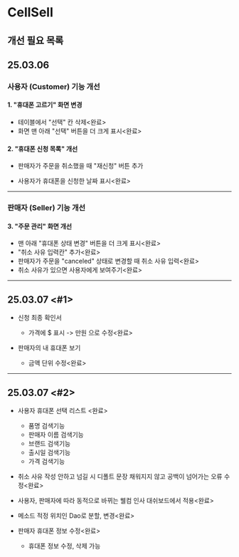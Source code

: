 # CellSell
## 개선 필요 목록

## 25.03.06

### 사용자 (Customer) 기능 개선

#### 1. "휴대폰 고르기" 화면 변경
- 테이블에서 "선택" 칸 삭제<완료>
- 화면 맨 아래 "선택" 버튼을 더 크게 표시<완료>

#### 2. "휴대폰 신청 목록" 개선
- 판매자가 주문을 취소했을 때 "재신청" 버튼 추가

- 사용자가 휴대폰을 신청한 날짜 표시<완료>

---

### 판매자 (Seller) 기능 개선

#### 3. "주문 관리" 화면 개선
- 맨 아래 "휴대폰 상태 변경" 버튼을 더 크게 표시<완료>
- "취소 사유 입력칸" 추가<완료>
- 판매자가 주문을 "canceled" 상태로 변경할 때 취소 사유 입력<완료>
- 취소 사유가 있으면 사용자에게 보여주기<완료>

---

## 25.03.07 <#1>
- 신청 최종 확인서
  - 가격에 $ 표시 -> 만원 으로 수정<완료>


- 판매자의 내 휴대폰 보기
  - 금액 단위 수정<완료>

---
  ## 25.03.07 <#2>

- 사용자 휴대폰 선택 리스트 <완료>
  - 품명 검색기능
  - 판매자 이름 검색기능
  - 브랜드 검색기능
  - 출시일 검색기능
  - 가격 검색기능


- 취소 사유 작성 안하고 넘길 시 디폴트 문장 채워지지 않고 공백이 넘어가는 오류 수정<완료>

- 사용자, 판매자에 따라 동적으로 바뀌는 웰컴 인사 대쉬보드에서 적용<완료>

- 메소드 적정 위치인 Dao로 분할, 변경<완료>

- 판매자 휴대폰 정보 수정<완료>
  - 휴대폰 정보 수정, 삭제 가능
